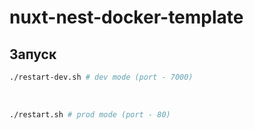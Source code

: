 # nuxt-nest-docker-template

## Запуск 

```bash
./restart-dev.sh # dev mode (port - 7000)
```

<br/>

```bash
./restart.sh # prod mode (port - 80)
```
